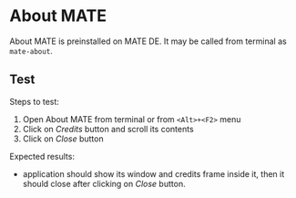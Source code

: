 # About MATE

About MATE is preinstalled on MATE DE. It may be called from terminal as `mate-about`.

## Test

Steps to test:
1. Open About MATE from terminal or from `<Alt>+<F2>` menu
1. Click on *Credits* button and scroll its contents
1. Click on *Close* button

Expected results:

* application should show its window and credits frame inside it, then it should close after clicking on *Close* button.
